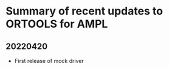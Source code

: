 Summary of recent updates to ORTOOLS for AMPL
=============================================

## 20220420
- First release of mock driver
